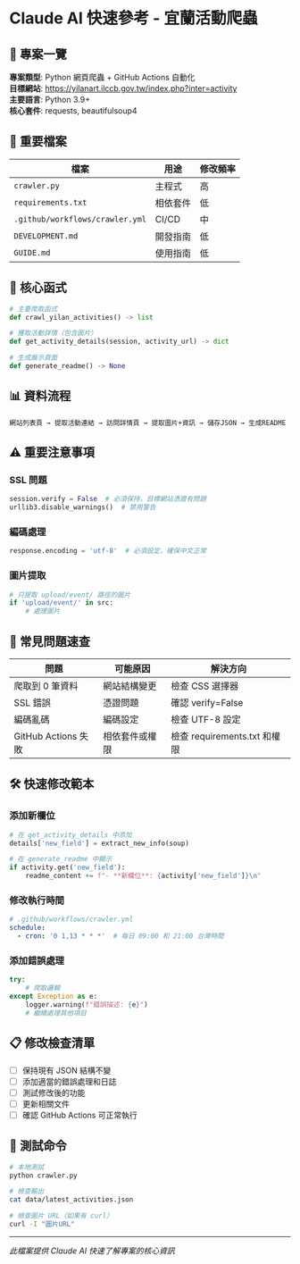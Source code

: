# Claude AI 快速參考 - 宜蘭活動爬蟲

## 🚀 專案一覽

**專案類型**: Python 網頁爬蟲 + GitHub Actions 自動化  
**目標網站**: https://yilanart.ilccb.gov.tw/index.php?inter=activity  
**主要語言**: Python 3.9+  
**核心套件**: requests, beautifulsoup4  

## 📁 重要檔案

| 檔案 | 用途 | 修改頻率 |
|-----|------|----------|
| `crawler.py` | 主程式 | 高 |
| `requirements.txt` | 相依套件 | 低 |
| `.github/workflows/crawler.yml` | CI/CD | 中 |
| `DEVELOPMENT.md` | 開發指南 | 低 |
| `GUIDE.md` | 使用指南 | 低 |

## 🔧 核心函式

```python
# 主要爬取函式
def crawl_yilan_activities() -> list

# 獲取活動詳情（包含圖片）
def get_activity_details(session, activity_url) -> dict

# 生成展示頁面
def generate_readme() -> None
```

## 📊 資料流程

```
網站列表頁 → 提取活動連結 → 訪問詳情頁 → 提取圖片+資訊 → 儲存JSON → 生成README
```

## ⚠️ 重要注意事項

### SSL 問題
```python
session.verify = False  # 必須保持，目標網站憑證有問題
urllib3.disable_warnings()  # 禁用警告
```

### 編碼處理
```python
response.encoding = 'utf-8'  # 必須設定，確保中文正常
```

### 圖片提取
```python
# 只提取 upload/event/ 路徑的圖片
if 'upload/event/' in src:
    # 處理圖片
```

## 🚨 常見問題速查

| 問題 | 可能原因 | 解決方向 |
|-----|---------|----------|
| 爬取到 0 筆資料 | 網站結構變更 | 檢查 CSS 選擇器 |
| SSL 錯誤 | 憑證問題 | 確認 verify=False |
| 編碼亂碼 | 編碼設定 | 檢查 UTF-8 設定 |
| GitHub Actions 失敗 | 相依套件或權限 | 檢查 requirements.txt 和權限 |

## 🛠️ 快速修改範本

### 添加新欄位
```python
# 在 get_activity_details 中添加
details['new_field'] = extract_new_info(soup)

# 在 generate_readme 中顯示
if activity.get('new_field'):
    readme_content += f"- **新欄位**: {activity['new_field']}\n"
```

### 修改執行時間
```yaml
# .github/workflows/crawler.yml
schedule:
  - cron: '0 1,13 * * *'  # 每日 09:00 和 21:00 台灣時間
```

### 添加錯誤處理
```python
try:
    # 爬取邏輯
except Exception as e:
    logger.warning(f"錯誤描述: {e}")
    # 繼續處理其他項目
```

## 📋 修改檢查清單

- [ ] 保持現有 JSON 結構不變
- [ ] 添加適當的錯誤處理和日誌
- [ ] 測試修改後的功能
- [ ] 更新相關文件
- [ ] 確認 GitHub Actions 可正常執行

## 🔄 測試命令

```bash
# 本地測試
python crawler.py

# 檢查輸出
cat data/latest_activities.json

# 檢查圖片 URL（如果有 curl）
curl -I "圖片URL"
```

---
*此檔案提供 Claude AI 快速了解專案的核心資訊*
